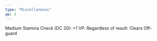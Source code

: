 ```yaml
---
type: "Miscellaneous"
ap: 3
---
```


Medium Stamina Check (DC 20): +1 VP. Regardless of result: Clears Off-guard
